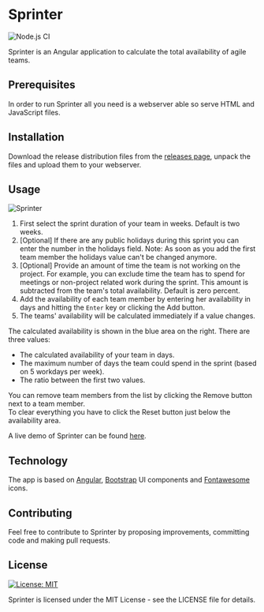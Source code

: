 # Sprinter

![Node.js CI](https://github.com/mwalter/Sprinter/workflows/Node.js%20CI/badge.svg)

Sprinter is an Angular application to calculate the total availability of agile teams.

## Prerequisites

In order to run Sprinter all you need is a webserver able so serve HTML and JavaScript files.

## Installation

Download the release distribution files from the [releases page](https://github.com/mwalter/Sprinter/releases), unpack the files and
upload them to your webserver. 

## Usage

![Sprinter](https://i.imgur.com/75eAL00.png)

1. First select the sprint duration of your team in weeks. Default is two weeks.<br/>
2. [Optional] If there are any public holidays during this sprint you can enter the number in the holidays field. Note: As soon as
you add the first team member the holidays value can't be changed anymore.<br/>
3. [Optional] Provide an amount of time the team is not working on the project. For example, you can exclude time the team has to
spend for meetings or non-project related work during the sprint. This amount is subtracted from the team's total availability.
Default is zero percent.
4. Add the availability of each team member by entering her availability in days and hitting the `Enter` key or clicking the Add button.
5. The teams' availability will be calculated immediately if a value changes.

The calculated availability is shown in the blue area on the right. There are three values:
* The calculated availability of your team in days.
* The maximum number of days the team could spend in the sprint (based on 5 workdays per week).
* The ratio between the first two values.

You can remove team members from the list by clicking the Remove button next to a team member.<br/>
To clear everything you have to click the Reset button just below the availability area.

A live demo of Sprinter can be found [here](https://sprinter.newinstance.ch/).

## Technology

The app is based on [Angular](http://angular.io), [Bootstrap](https://getbootstrap.com/) UI components and [Fontawesome](https://fontawesome.com) icons.

## Contributing

Feel free to contribute to Sprinter by proposing improvements, committing code and making pull requests.

## License

[![License: MIT](https://img.shields.io/badge/License-MIT-yellow.svg)](https://opensource.org/licenses/MIT)

Sprinter is licensed under the MIT License - see the LICENSE file for details.
